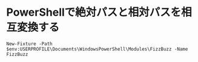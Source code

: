 PowerShellで絶対パスと相対パスを相互変換する
==============


```
New-Fixture -Path $env:USERPROFILE\Documents\WindowsPowerShell\Modules\FizzBuzz -Name FizzBuzz
```